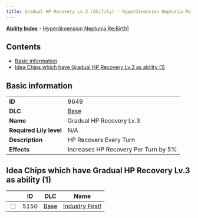 ```yaml
---
title: Gradual HP Recovery Lv.3 (Ability) - Hyperdimension Neptunia Re;Birth1
---
```


[**Ability Index**](/neptunia/rb1/ability/index.html) - [Hyperdimension Neptunia Re;Birth1](/neptunia/rb1)

## Contents

- [Basic information](#basic-information)
- [Idea Chips which have Gradual HP Recovery Lv.3 as ability (1)](#idea-chips-which-have-gradual-hp-recovery-lv3-as-ability-1)

## Basic information

|   |   |
| -- | -- |
| **ID** | 9649
**DLC** | [Base](/neptunia/rb1/dlc/1-base.html)
**Name** | Gradual HP Recovery Lv.3
**Required Lily level** | N/A
**Description** | HP Recovers Every Turn
**Effects** | Increases HP Recovery Per Turn by 5% |


## Idea Chips which have Gradual HP Recovery Lv.3 as ability (1)

|    | ID | DLC | Name |
| -- | -- | --- | ---- |
| <input type="checkbox" id="rb1-item-1-5150" class="trackbox" /> | 5150 | [Base](/neptunia/rb1/dlc/1-base.html) | [Industry First!](/neptunia/rb1/item/1-5150-industry-first.html) |
